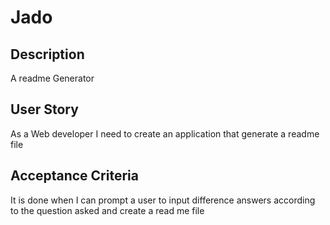 
# Jado

## Description


A readme Generator

## User Story

As a Web developer I need to create an application that generate a readme file

## Acceptance Criteria

It is done when I can prompt a user to input difference answers according to the question asked and create a read me file 


